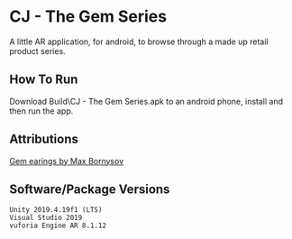 # CJ - The Gem Series

A little AR application, for android, to browse through a made up retail product series.

## How To Run

Download Build\CJ - The Gem Series.apk to an android phone, install and then run the app.

## Attributions

[Gem earings by Max Bornysov](https://assetstore.unity.com/packages/3d/props/earrings-with-gem-177313)

## Software/Package Versions

	Unity 2019.4.19f1 (LTS)
	Visual Studio 2019
	vuforia Engine AR 8.1.12
